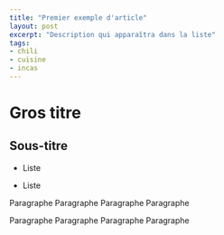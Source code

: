 ```yaml
---
title: "Premier exemple d'article"
layout: post
excerpt: "Description qui apparaîtra dans la liste"
tags:
- chili
- cuisine
- incas
---
```


Gros titre
==========

Sous-titre
----------

- Liste

- Liste

Paragraphe Paragraphe Paragraphe Paragraphe

Paragraphe Paragraphe Paragraphe Paragraphe